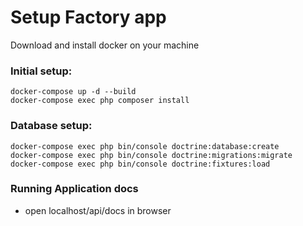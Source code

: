 Setup Factory app
================
Download and install docker on your machine

### Initial setup:
    docker-compose up -d --build
    docker-compose exec php composer install


### Database setup:
    docker-compose exec php bin/console doctrine:database:create
    docker-compose exec php bin/console doctrine:migrations:migrate
    docker-compose exec php bin/console doctrine:fixtures:load

### Running Application docs
- open localhost/api/docs in browser